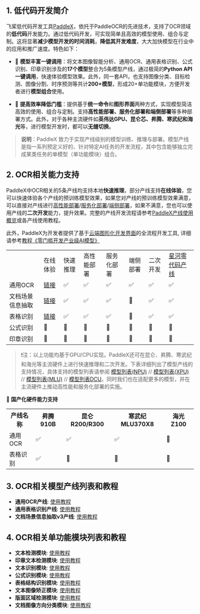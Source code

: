 
## 1. 低代码开发简介

飞桨低代码开发工具[PaddleX](https://github.com/PaddlePaddle/PaddleX/tree/release/3.0-beta1)，依托于PaddleOCR的先进技术，支持了OCR领域的**低代码**开发能力。通过低代码开发，可实现简单且高效的模型使用、组合与定制。这将显著**减少模型开发的时间消耗**，**降低其开发难度**，大大加快模型在行业中的应用和推广速度。特色如下：

* 🎨 **模型丰富一键调用**：将文本图像智能分析、通用OCR、通用表格识别、公式识别、印章识别涉及的**17个模型**整合为5条模型产线，通过极简的**Python API一键调用**，快速体验模型效果。此外，同一套API，也支持图像分类、目标检测、图像分割、时序预测等共计**200+模型**，形成20+单功能模块，方便开发者进行**模型组合**使用。

* 🚀 **提高效率降低门槛**：提供基于**统一命令**和**图形界面**两种方式，实现模型简洁高效的使用、组合与定制。支持**高性能部署、服务化部署和端侧部署**等多种部署方式。此外，对于各种主流硬件如**英伟达GPU、昆仑芯、昇腾、寒武纪和海光**等，进行模型开发时，都可以**无缝切换**。

>**说明**：PaddleX 致力于实现产线级别的模型训练、推理与部署。模型产线是指一系列预定义好的、针对特定AI任务的开发流程，其中包含能够独立完成某类任务的单模型（单功能模块）组合。

## 2. OCR相关能力支持

PaddleX中OCR相关的5条产线均支持本地**快速推理**，部分产线支持**在线体验**，您可以快速体验各个产线的预训练模型效果，如果您对产线的预训练模型效果满意，可以直接对产线进行[高性能部署](https://github.com/PaddlePaddle/PaddleX/blob/release/3.0-beta1/docs/pipeline_deploy/high_performance_deploy.md)/[服务化部署](https://github.com/PaddlePaddle/PaddleX/blob/release/3.0-beta1/docs/pipeline_deploy/service_deploy.md)/[端侧部署](https://github.com/PaddlePaddle/PaddleX/blob/release/3.0-beta1/docs/pipeline_deploy/lite_deploy.md)，如果不满意，您也可以使用产线的**二次开发**能力，提升效果。完整的产线开发流程请参考[PaddleX产线使用概览](https://github.com/PaddlePaddle/PaddleX/blob/release/3.0-beta1/docs/pipeline_usage/pipeline_develop_guide.md)或各产线使用教程。

此外，PaddleX为开发者提供了基于[云端图形化开发界面](https://aistudio.baidu.com/pipeline/mine)的全流程开发工具, 详细请参考[教程《零门槛开发产业级AI模型》](https://aistudio.baidu.com/practical/introduce/546656605663301)


<table >
    <tr>
        <td></td>
        <td>在线体验</td>
        <td>快速推理</td>
        <td>高性能部署</td>
        <td>服务化部署</td>
        <td>端侧部署</td>
        <td>二次开发</td>
        <td><a href = "https://aistudio.baidu.com/pipeline/mine">星河零代码产线</a></td>
    </tr>
    <tr>
        <td>通用OCR</td>
        <td><a href = "https://aistudio.baidu.com/community/app/91660/webUI?source=appMineRecent">链接</a></td>
        <td>✅</td>
        <td>✅</td>
        <td>✅</td>
        <td>✅</td>
        <td>✅</td>
        <td>✅</td>
    </tr>
    <tr>
        <td>文档场景信息抽取</td>
        <td><a href = "https://aistudio.baidu.com/community/app/182491/webUI?source=appCenter">链接</a></td>
        <td>✅</td>
        <td>✅</td>
        <td>✅</td>
        <td>🚧</td>
        <td>✅</td>
        <td>✅</td>
    </tr>
    <tr>
        <td>表格识别</td>
        <td><a href = "https://aistudio.baidu.com/community/app/91661?source=appMineRecent">链接</a></td>
        <td>✅</td>
        <td>✅</td>
        <td>✅</td>
        <td>🚧</td>
        <td>✅</td>
        <td>✅</td>
    </tr>
    <tr>
        <td>公式识别</td>
        <td>🚧</td>
        <td>🚧</td>
        <td>🚧</td>
        <td>🚧</td>
        <td>🚧</td>
        <td>🚧</td>
        <td>🚧</td>
    </tr>
    <tr>
        <td>印章识别</td>
        <td>🚧</td>
        <td>🚧</td>
        <td>🚧</td>
        <td>🚧</td>
        <td>🚧</td>
        <td>🚧</td>
        <td>🚧</td>
    </tr>

</table>

> ❗注：以上功能均基于GPU/CPU实现。PaddleX还可在昆仑、昇腾、寒武纪和海光等主流硬件上进行快速推理和二次开发。下表详细列出了模型产线的支持情况，具体支持的模型列表请参阅 [模型列表(NPU)](https://github.com/PaddlePaddle/PaddleX/blob/release/3.0-beta1/docs/support_list/model_list_npu.md) // [模型列表(XPU)](https://github.com/PaddlePaddle/PaddleX/blob/release/3.0-beta1/docs/support_list/model_list_xpu.md) // [模型列表(MLU)](https://github.com/PaddlePaddle/PaddleX/blob/release/3.0-beta1/docs/support_list/model_list_mlu.md) // [模型列表DCU](https://github.com/PaddlePaddle/PaddleX/blob/release/3.0-beta1/docs/support_list/model_list_dcu.md)。同时我们也在适配更多的模型，并在主流硬件上推动高性能和服务化部署的实施。


**🚀 国产化硬件能力支持**

<table>
  <tr>
    <th>产线名称</th>
    <th>昇腾 910B</th>
    <th>昆仑 R200/R300</th>
    <th>寒武纪 MLU370X8</th>
    <th>海光 Z100</th>
  </tr>
  <tr>
    <td>通用OCR</td>
    <td>✅</td>
    <td>✅</td>
    <td>✅</td>
    <td>🚧</td>
  </tr>
  <tr>
    <td>表格识别</td>
    <td>✅</td>
    <td>🚧</td>
    <td>🚧</td>
    <td>🚧</td>
  </tr>
</table>

## 3. OCR相关模型产线列表和教程

- **通用OCR产线**: [使用教程](https://github.com/PaddlePaddle/PaddleX/blob/release/3.0-beta1/docs/pipeline_usage/tutorials/ocr_pipelines/OCR.md)
- **通用表格识别产线**: [使用教程](https://github.com/PaddlePaddle/PaddleX/blob/release/3.0-beta1/docs/pipeline_usage/tutorials/ocr_pipelines/table_recognition.md)
- **文档场景信息抽取v3产线**: [使用教程](https://github.com/PaddlePaddle/PaddleX/blob/release/3.0-beta1/docs/pipeline_usage/tutorials/information_extration_pipelines/document_scene_information_extraction.md)

## 4. OCR相关单功能模块列表和教程

- **文本检测模块**: [使用教程](https://github.com/PaddlePaddle/PaddleX/blob/release/3.0-beta1/docs/module_usage/tutorials/ocr_modules/text_detection.md)
- **印章文本检测模块**: [使用教程](https://github.com/PaddlePaddle/PaddleX/blob/release/3.0-beta1/docs/module_usage/tutorials/ocr_modules/seal_text_detection.md)
- **文本识别模块**: [使用教程](https://github.com/PaddlePaddle/PaddleX/blob/release/3.0-beta1/docs/module_usage/tutorials/ocr_modules/text_recognition.md)
- **公式识别模块**: [使用教程](https://github.com/PaddlePaddle/PaddleX/blob/release/3.0-beta1/docs/module_usage/tutorials/ocr_modules/formula_recognition.md)
- **表格结构识别模块**: [使用教程](https://github.com/PaddlePaddle/PaddleX/blob/release/3.0-beta1/docs/module_usage/tutorials/ocr_modules/table_structure_recognition.md)
- **文本图像矫正模块**: [使用教程](https://github.com/PaddlePaddle/PaddleX/blob/release/3.0-beta1/docs/module_usage/tutorials/ocr_modules/text_image_unwarping.md)
- **版面区域检测模块**: [使用教程](https://github.com/PaddlePaddle/PaddleX/blob/release/3.0-beta1/docs/module_usage/tutorials/ocr_modules/layout_detection.md)
- **文档图像方向分类模块**: [使用教程](https://github.com/PaddlePaddle/PaddleX/blob/release/3.0-beta1/docs/module_usage/tutorials/ocr_modules/doc_img_orientation_classification.md)
